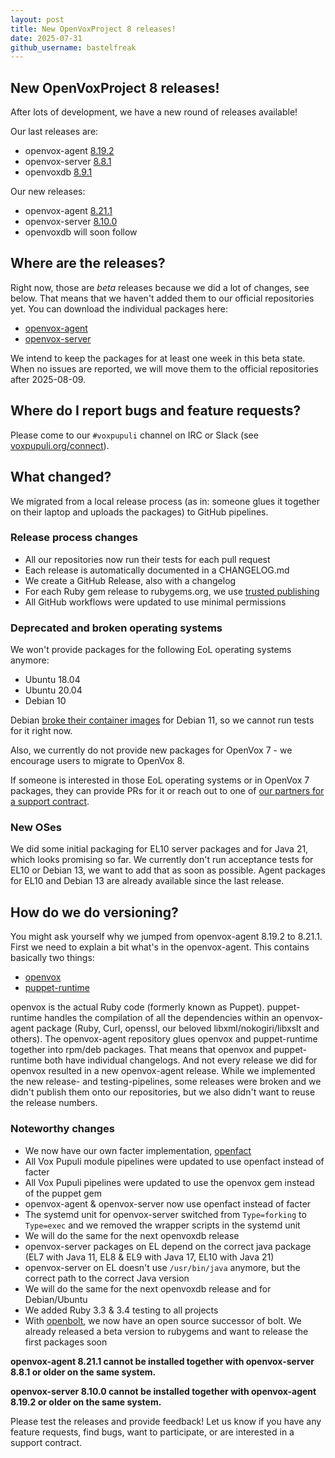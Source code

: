 ```yaml
---
layout: post
title: New OpenVoxProject 8 releases!
date: 2025-07-31
github_username: bastelfreak
---
```


## New OpenVoxProject 8 releases!

After lots of development, we have a new round of releases available!

Our last releases are:

* openvox-agent [8.19.2](https://github.com/OpenVoxProject/openvox-agent/releases/tag/8.19.2)
* openvox-server [8.8.1](https://github.com/OpenVoxProject/openvox-server/blob/main/CHANGELOG.md#881-2025-03-19)
* openvoxdb [8.9.1](https://github.com/OpenVoxProject/openvoxdb/blob/main/CHANGELOG.md#891)

Our new releases:

* openvox-agent [8.21.1](https://github.com/OpenVoxProject/openvox-agent/releases/tag/8.21.1)
* openvox-server [8.10.0](https://github.com/OpenVoxProject/openvox-server/releases/tag/8.10.0)
* openvoxdb will soon follow


## Where are the releases?

Right now, those are *beta* releases because we did a lot of changes, see below.
That means that we haven't added them to our official repositories yet.
You can download the individual packages here:

* [openvox-agent](https://artifacts.voxpupuli.org/openvox-agent/8.21.1/)
* [openvox-server](https://artifacts.voxpupuli.org/openvox-server/8.10.0/)

We intend to keep the packages for at least one week in this beta state.
When no issues are reported, we will move them to the official repositories after 2025-08-09.

## Where do I report bugs and feature requests?

Please come to our `#voxpupuli` channel on IRC or Slack (see [voxpupuli.org/connect](https://voxpupuli.org/connect/)).

## What changed?

We migrated from a local release process (as in: someone glues it together on their laptop and uploads the packages) to GitHub pipelines.

### Release process changes

* All our repositories now run their tests for each pull request
* Each release is automatically documented in a CHANGELOG.md
* We create a GitHub Release, also with a changelog
* For each Ruby gem release to rubygems.org, we use [trusted publishing](https://guides.rubygems.org/trusted-publishing/)
* All GitHub workflows were updated to use minimal permissions

### Deprecated and broken operating systems

We won't provide packages for the following EoL operating systems anymore:

* Ubuntu 18.04
* Ubuntu 20.04
* Debian 10

Debian [broke their container images](https://bugs.debian.org/cgi-bin/bugreport.cgi?bug=1109866) for Debian 11, so we cannot run tests for it right now.

Also, we currently do not provide new packages for OpenVox 7 - we encourage users to migrate to OpenVox 8.

If someone is interested in those EoL operating systems or in OpenVox 7 packages, they can provide PRs for it or reach out to one of [our partners for a support contract](https://voxpupuli.org/openvox/support/).

### New OSes

We did some initial packaging for EL10 server packages and for Java 21, which looks promising so far.
We currently don't run acceptance tests for EL10 or Debian 13, we want to add that as soon as possible.
Agent packages for EL10 and Debian 13 are already available since the last release.

## How do we do versioning?

You might ask yourself why we jumped from openvox-agent 8.19.2 to 8.21.1. First we need to explain a bit what's in the openvox-agent.
This contains basically two things:

* [openvox](https://github.com/OpenVoxProject/openvox/blob/main/CHANGELOG.md)
* [puppet-runtime](https://github.com/OpenVoxProject/puppet-runtime/releases)

openvox is the actual Ruby code (formerly known as Puppet).
puppet-runtime handles the compilation of all the dependencies within an openvox-agent package (Ruby, Curl, openssl, our beloved libxml/nokogiri/libxslt and others).
The openvox-agent repository glues openvox and puppet-runtime together into rpm/deb packages.
That means that openvox and puppet-runtime both have individual changelogs.
And not every release we did for openvox resulted in a new openvox-agent release.
While we implemented the new release- and testing-pipelines, some releases were broken and we didn't publish them onto our repositories, but we also didn't want to reuse the release numbers.

### Noteworthy changes

* We now have our own facter implementation, [openfact](https://github.com/OpenVoxProject/openfact/blob/main/CHANGELOG.md)
* All Vox Pupuli module pipelines were updated to use openfact instead of facter
* All Vox Pupuli pipelines were updated to use the openvox gem instead of the puppet gem
* openvox-agent & openvox-server now use openfact instead of facter
* The systemd unit for openvox-server switched from `Type=forking` to `Type=exec` and we removed the wrapper scripts in the systemd unit
* We will do the same for the next openvoxdb release
* openvox-server packages on EL depend on the correct java package (EL7 with Java 11, EL8 & EL9 with Java 17, EL10 with Java 21)
* openvox-server on EL doesn't use `/usr/bin/java` anymore, but the correct path to the correct Java version
* We will do the same for the next openvoxdb release and for Debian/Ubuntu
* We added Ruby 3.3 & 3.4 testing to all projects
* With [openbolt](https://github.com/OpenVoxProject/openbolt/blob/main/CHANGELOG.md), we now have an open source successor of bolt. We already released a beta version to rubygems and want to release the first packages soon

**openvox-agent 8.21.1 cannot be installed together with openvox-server 8.8.1 or older on the same system.**

**openvox-server 8.10.0 cannot be installed together with openvox-agent 8.19.2 or older on the same system.**

Please test the releases and provide feedback!
Let us know if you have any feature requests, find bugs, want to participate, or are interested in a support contract.
